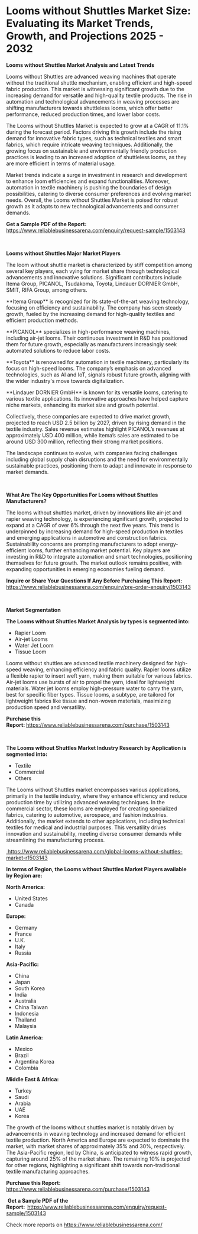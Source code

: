 <p><h1>Looms without Shuttles Market Size: Evaluating its Market Trends, Growth, and Projections 2025 - 2032</h1></p><p><strong>Looms without Shuttles Market Analysis and Latest Trends</strong></p>
<p><p>Looms without Shuttles are advanced weaving machines that operate without the traditional shuttle mechanism, enabling efficient and high-speed fabric production. This market is witnessing significant growth due to the increasing demand for versatile and high-quality textile products. The rise in automation and technological advancements in weaving processes are shifting manufacturers towards shuttleless looms, which offer better performance, reduced production times, and lower labor costs. </p><p>The Looms without Shuttles Market is expected to grow at a CAGR of 11.1% during the forecast period. Factors driving this growth include the rising demand for innovative fabric types, such as technical textiles and smart fabrics, which require intricate weaving techniques. Additionally, the growing focus on sustainable and environmentally friendly production practices is leading to an increased adoption of shuttleless looms, as they are more efficient in terms of material usage. </p><p>Market trends indicate a surge in investment in research and development to enhance loom efficiencies and expand functionalities. Moreover, automation in textile machinery is pushing the boundaries of design possibilities, catering to diverse consumer preferences and evolving market needs. Overall, the Looms without Shuttles Market is poised for robust growth as it adapts to new technological advancements and consumer demands.</p></p>
<p><strong>Get a Sample PDF of the Report:&nbsp;</strong> <a href="https://www.reliablebusinessarena.com/enquiry/request-sample/1503143?utm_campaign=3495&utm_medium=2&utm_source=Github&utm_content=ia&utm_term=23032025&utm_id=looms-without-shuttles">https://www.reliablebusinessarena.com/enquiry/request-sample/1503143</a></p>
<p>&nbsp;</p>
<p><strong>Looms without Shuttles Major Market Players</strong></p>
<p><p>The loom without shuttle market is characterized by stiff competition among several key players, each vying for market share through technological advancements and innovative solutions. Significant contributors include Itema Group, PICANOL, Tsudakoma, Toyota, Lindauer DORNIER GmbH, SMIT, RIFA Group, among others. </p><p>**Itema Group** is recognized for its state-of-the-art weaving technology, focusing on efficiency and sustainability. The company has seen steady growth, fueled by the increasing demand for high-quality textiles and efficient production methods. </p><p>**PICANOL** specializes in high-performance weaving machines, including air-jet looms. Their continuous investment in R&D has positioned them for future growth, especially as manufacturers increasingly seek automated solutions to reduce labor costs.</p><p>**Toyota** is renowned for automation in textile machinery, particularly its focus on high-speed looms. The company’s emphasis on advanced technologies, such as AI and IoT, signals robust future growth, aligning with the wider industry's move towards digitalization.</p><p>**Lindauer DORNIER GmbH** is known for its versatile looms, catering to various textile applications. Its innovative approaches have helped capture niche markets, enhancing its market size and growth potential.</p><p>Collectively, these companies are expected to drive market growth, projected to reach USD 2.5 billion by 2027, driven by rising demand in the textile industry. Sales revenue estimates highlight PICANOL’s revenues at approximately USD 400 million, while Itema’s sales are estimated to be around USD 300 million, reflecting their strong market positions.</p><p>The landscape continues to evolve, with companies facing challenges including global supply chain disruptions and the need for environmentally sustainable practices, positioning them to adapt and innovate in response to market demands.</p></p>
<p>&nbsp;</p>
<p><strong>What Are The Key Opportunities For Looms without Shuttles Manufacturers?</strong></p>
<p><p>The looms without shuttles market, driven by innovations like air-jet and rapier weaving technology, is experiencing significant growth, projected to expand at a CAGR of over 6% through the next five years. This trend is underpinned by increasing demand for high-speed production in textiles and emerging applications in automotive and construction fabrics. Sustainability concerns are prompting manufacturers to adopt energy-efficient looms, further enhancing market potential. Key players are investing in R&D to integrate automation and smart technologies, positioning themselves for future growth. The market outlook remains positive, with expanding opportunities in emerging economies fueling demand.</p></p>
<p><strong>Inquire or Share Your Questions If Any Before Purchasing This Report:</strong> <a href="https://www.reliablebusinessarena.com/enquiry/pre-order-enquiry/1503143?utm_campaign=3495&utm_medium=2&utm_source=Github&utm_content=ia&utm_term=23032025&utm_id=looms-without-shuttles">https://www.reliablebusinessarena.com/enquiry/pre-order-enquiry/1503143</a></p>
<p>&nbsp;</p>
<p><strong>Market Segmentation</strong></p>
<p><strong>The Looms without Shuttles Market Analysis by types is segmented into:</strong></p>
<p><ul><li>Rapier Loom</li><li>Air-jet Looms</li><li>Water Jet Loom</li><li>Tissue Loom</li></ul></p>
<p><p>Looms without shuttles are advanced textile machinery designed for high-speed weaving, enhancing efficiency and fabric quality. Rapier looms utilize a flexible rapier to insert weft yarn, making them suitable for various fabrics. Air-jet looms use bursts of air to propel the yarn, ideal for lightweight materials. Water jet looms employ high-pressure water to carry the yarn, best for specific fiber types. Tissue looms, a subtype, are tailored for lightweight fabrics like tissue and non-woven materials, maximizing production speed and versatility.</p></p>
<p><strong>Purchase this Report:&nbsp;</strong><a href="https://www.reliablebusinessarena.com/purchase/1503143?utm_campaign=3495&utm_medium=2&utm_source=Github&utm_content=ia&utm_term=23032025&utm_id=looms-without-shuttles">https://www.reliablebusinessarena.com/purchase/1503143</a></p>
<p>&nbsp;</p>
<p><strong>The Looms without Shuttles Market Industry Research by Application is segmented into:</strong></p>
<p><ul><li>Textile</li><li>Commercial</li><li>Others</li></ul></p>
<p><p>The Looms without Shuttles market encompasses various applications, primarily in the textile industry, where they enhance efficiency and reduce production time by utilizing advanced weaving techniques. In the commercial sector, these looms are employed for creating specialized fabrics, catering to automotive, aerospace, and fashion industries. Additionally, the market extends to other applications, including technical textiles for medical and industrial purposes. This versatility drives innovation and sustainability, meeting diverse consumer demands while streamlining the manufacturing process.</p></p>
<p><a href="https://www.reliablebusinessarena.com/global-looms-without-shuttles-market-r1503143?utm_campaign=3495&utm_medium=2&utm_source=Github&utm_content=ia&utm_term=23032025&utm_id=looms-without-shuttles">&nbsp;https://www.reliablebusinessarena.com/global-looms-without-shuttles-market-r1503143</a></p>
<p><strong>In terms of Region, the Looms without Shuttles Market Players available by Region are:</strong></p>
<p>
    <p> <strong> North America: </strong>
        <ul>
            <li>United States</li>
            <li>Canada</li>
        </ul>
        </p> 
    <p> <strong> Europe: </strong>
        <ul>
            <li>Germany</li>
            <li>France</li>
            <li>U.K.</li>
            <li>Italy</li>
            <li>Russia</li>
        </ul>
        </p> 
    <p> <strong> Asia-Pacific: </strong>
        <ul>
            <li>China</li>
            <li>Japan</li>
            <li>South Korea</li>
            <li>India</li>
            <li>Australia</li>
            <li>China Taiwan</li>
            <li>Indonesia</li>
            <li>Thailand</li>
            <li>Malaysia</li>
        </ul>
        </p> 
    <p> <strong> Latin America: </strong>
        <ul>
            <li>Mexico</li>
            <li>Brazil</li>
            <li>Argentina Korea</li>
            <li>Colombia</li>
        </ul>
        </p> 
    <p> <strong> Middle East & Africa: </strong>
        <ul>
            <li>Turkey</li>
            <li>Saudi</li>
            <li>Arabia</li>
            <li>UAE</li>
            <li>Korea</li>
        </ul>
    </p>
    </p>
<p><p>The growth of the looms without shuttles market is notably driven by advancements in weaving technology and increased demand for efficient textile production. North America and Europe are expected to dominate the market, with market shares of approximately 35% and 30%, respectively. The Asia-Pacific region, led by China, is anticipated to witness rapid growth, capturing around 25% of the market share. The remaining 10% is projected for other regions, highlighting a significant shift towards non-traditional textile manufacturing approaches.</p></p>
<p><strong>Purchase this Report: </strong><a href="https://www.reliablebusinessarena.com/purchase/1503143?utm_campaign=3495&utm_medium=2&utm_source=Github&utm_content=ia&utm_term=23032025&utm_id=looms-without-shuttles">https://www.reliablebusinessarena.com/purchase/1503143</a></p>
<p>&nbsp;<strong>Get a Sample PDF of the Report:&nbsp;&nbsp;</strong><a href="https://www.reliablebusinessarena.com/enquiry/request-sample/1503143?utm_campaign=3495&utm_medium=2&utm_source=Github&utm_content=ia&utm_term=23032025&utm_id=looms-without-shuttles">https://www.reliablebusinessarena.com/enquiry/request-sample/1503143</a></p>
<p><strong></strong></p>
<p>Check more reports on <a href="https://www.reliablebusinessarena.com/?utm_campaign=3495&utm_medium=2&utm_source=Github&utm_content=ia&utm_term=23032025&utm_id=looms-without-shuttles">https://www.reliablebusinessarena.com/</a></p>